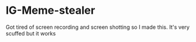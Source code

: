 # IG-Meme-stealer
Got tired of screen recording and screen shotting so I made this.
It's very scuffed but it works
